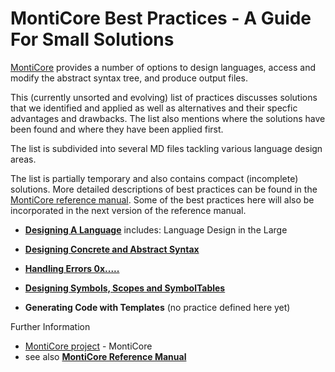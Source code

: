 <!-- (c) https://github.com/MontiCore/monticore -->

# MontiCore Best Practices - A Guide For Small Solutions

[MontiCore](http://www.monticore.de) provides a number of options to design 
languages, access and modify the abstract syntax tree, and produce output files.

This (currently unsorted and evolving) list of practices discusses solutions 
that we identified and applied as well as alternatives and their specfic 
advantages and drawbacks. The list also mentions where the solutions have been
found and where they have been applied first.

The list is subdivided into several MD files tackling various language design areas.

The list is partially temporary and also contains compact (incomplete) solutions.
More detailed descriptions of best practices can be found in the 
[MontiCore reference manual](http://monticore.de/MontiCore_Reference-Manual.2017.pdf).
Some of the best practices here will also be incorporated in the next version
of the reference manual.


* [**Designing A Language**](BestPractices-Language-Design.md)
  includes: Language Design in the Large

* [**Designing Concrete and Abstract Syntax**](BestPractices-Syntax-Design.md)

* [**Handling Errors 0x.....**](BestPractices-Errors.md) 

* [**Designing Symbols, Scopes and SymbolTables**](BestPractices-Symbols-Scopes.md) 

* **Generating Code with Templates**
  (no practice defined here yet) 


Further Information

* [MontiCore project](../../README.md) - MontiCore
* see also [**MontiCore Reference Manual**](http://www.monticore.de/)


